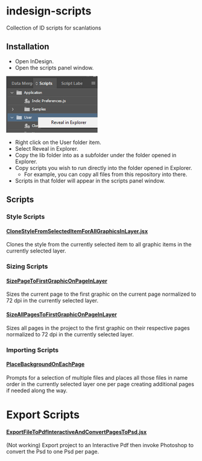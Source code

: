 # indesign-scripts
Collection of ID scripts for scanlations

## Installation

* Open InDesign.
* Open the scripts panel window.

![InDesign Scripts Panel](./resources/InDesignUserScriptLocation.jpg)

* Right click on the User folder item.
* Select Reveal in Explorer.
* Copy the lib folder into as a subfolder under the folder opened in Explorer.
* Copy scripts you wish to run directly into the folder opened in Explorer. 
  * For example, you can copy all files from this repository into there.
* Scripts in that folder will appear in the scripts panel window.

## Scripts

### Style Scripts

#### [CloneStyleFromSelectedItemForAllGraphicsInLayer.jsx](./CloneStyleFromSelectedItemForAllGraphicsInLayer.jsx)

Clones the style from the currently selected item to all graphic items in the currently selected layer.

### Sizing Scripts

#### [SizePageToFirstGraphicOnPageInLayer](./SizePageToFirstGraphicOnPageInLayer.jsx)

Sizes the current page to the first graphic on the current page normalized to 72 dpi in the currently selected layer.

#### [SizeAllPagesToFirstGraphicOnPageInLayer](./SizeAllPagesToFirstGraphicOnPageInLayer.jsx)

Sizes all pages in the project to the first graphic on their respective pages normalized to 72 dpi in the currently selected layer.

### Importing Scripts

#### [PlaceBackgroundOnEachPage](./PlaceBackgroundOnEachPage.jsx)

Prompts for a selection of multiple files and places all those files in name order in the currently selected layer one per page creating additional pages if needed along the way.

# Export Scripts

#### [ExportFileToPdfInteractiveAndConvertPagesToPsd.jsx](ExportFileToPdfInteractiveAndConvertPagesToPsd.jsx)

(Not working) Export project to an Interactive Pdf then invoke Photoshop to convert the Psd to one Psd per page.
